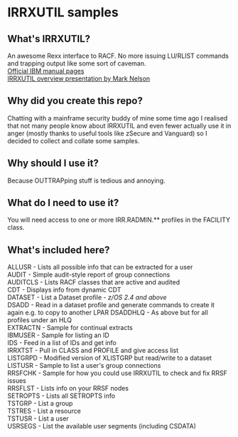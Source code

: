 # IRRXUTIL samples

## What's IRRXUTIL?

An awesome Rexx interface to RACF. No more issuing LU/RLIST commands and trapping output like some sort of caveman.  
[Official IBM manual pages](https://www.ibm.com/docs/en/zos/3.1.0?topic=interfaces-irrxutil-rexx-interface-r-admin-extract)  
[IRRXUTIL overview presentation by Mark Nelson](https://share.confex.com/share/116/webprogram/Handout/Session8255/share_2011_02_irrxutil.pdf)  

## Why did you create this repo?

Chatting with a mainframe security buddy of mine some time ago I realised that not many people know about IRRXUTIL and even fewer actually use it in anger (mostly thanks to useful tools like zSecure and Vanguard) so I decided to collect and collate some samples.  

## Why should I use it?

Because OUTTRAPping stuff is tedious and annoying.  

## What do I need to use it?  

You will need access to one or more IRR.RADMIN.** profiles in the FACILITY class.  

## What's included here?  

ALLUSR - Lists all possible info that can be extracted for a user  
AUDIT - Simple audit-style report of group connections  
AUDITCLS - Lists RACF classes that are active and audited  
CDT - Displays info from dynamic CDT  
DATASET - List a Dataset profile - *z/OS 2.4 and above*  
DSADD - Read in a dataset profile and generate commands to create it again e.g. to copy to another LPAR
DSADDHLQ - As above but for all profiles under an HLQ  
EXTRACTN - Sample for continual extracts  
IBMUSER - Sample for listing an ID  
IDS - Feed in a list of IDs and get info  
IRRXTST - Pull in CLASS and PROFILE and give access list  
LISTGRPD - Modified version of XLISTGRP but read/write to a dataset  
LISTUSR - Sample to list a user's group connections  
RRSFCHK - Sample for how you could use IRRXUTIL to check and fix RRSF issues  
RRSFLST - Lists info on your RRSF nodes  
SETROPTS - Lists all SETROPTS info  
TSTGRP - List a group  
TSTRES - List a resource  
TSTUSR - List a user  
USRSEGS - List the available user segments (including CSDATA)  
